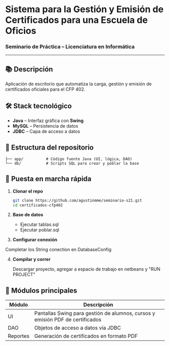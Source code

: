 # Sistema para la Gestión y Emisión de Certificados para una Escuela de Oficios

### Seminario de Práctica – Licenciatura en Informática

---

## 📚 Descripción

Aplicación de escritorio que automatiza la carga, gestión y emisión de certificados oficiales para el CFP 402.
## 🛠️ Stack tecnológico

* **Java** – Interfaz gráfica con **Swing**
* **MySQL** – Persistencia de datos
* **JDBC** – Capa de acceso a datos

## 📂 Estructura del repositorio

```
├── app/          # Código fuente Java (UI, lógica, DAO)
└── db/           # Scripts SQL para crear y poblar la base
```

## 🚀 Puesta en marcha rápida

1. **Clonar el repo**

   ```bash
   git clone https://github.com/agustinmme/seminario-s21.git
   cd certificados-cfp402
   ```
2. **Base de datos**

   * Ejecutar tablas.sql
   * Ejecutar poblar.sql
3. **Configurar conexión**

Completar los String conection en DatabaseConfig

4. **Compilar y correr** 

   Descargar proyecto, agregar a espacio de trabajo en netbeans y "RUN PROJECT"

## 🧩 Módulos principales

| Módulo   | Descripción                                                                   |
| -------- | ----------------------------------------------------------------------------- |
| UI       | Pantallas Swing para gestión de alumnos, cursos y emisión PDF de certificados |
| DAO      | Objetos de acceso a datos vía JDBC                                            |
| Reportes | Generación de certificados en formato PDF                                     |


